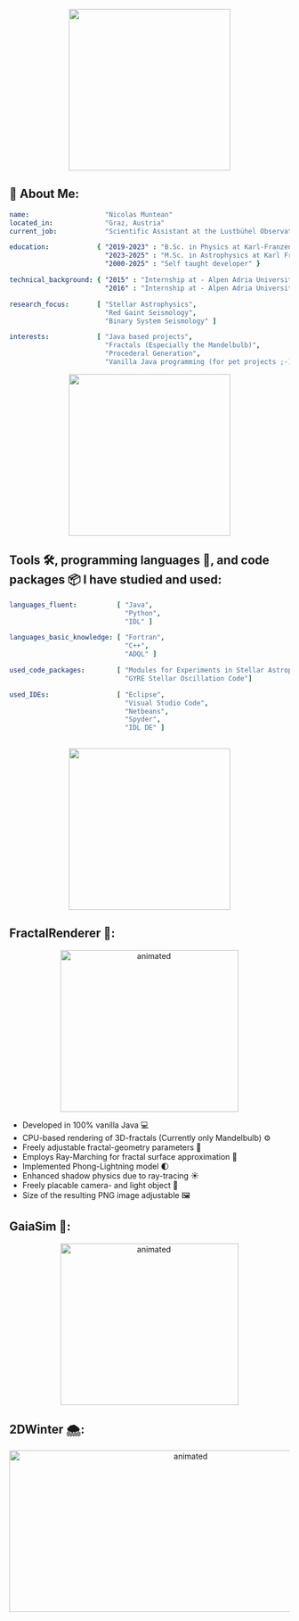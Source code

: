 <p align="center">
  <img src="https://github.com/user-attachments/assets/e0f5f05a-4923-4cbd-8187-2dc201f27e42" height="290" />
</p>

## 🔭 About Me:

```yaml
name:                   "Nicolas Muntean"
located_in:             "Graz, Austria"
current_job:            "Scientific Assistant at the Lustbühel Observatory Graz"

education:            { "2019-2023" : "B.Sc. in Physics at Karl-Franzens University Graz",
                        "2023-2025" : "M.Sc. in Astrophysics at Karl Franzens University Graz",
                        "2000-2025" : "Self taught developer" }

technical_background: { "2015" : "Internship at - Alpen Adria University, Computer Science Department",
                        "2016" : "Internship at - Alpen Adria University, Computer Science Department" }

research_focus:       [ "Stellar Astrophysics",
                        "Red Gaint Seismology",
                        "Binary System Seismology" ]

interests:            [ "Java based projects",
                        "Fractals (Especially the Mandelbulb)",
                        "Procederal Generation",
                        "Vanilla Java programming (for pet projects ;-) )" ]

```

<p align="center">
  <img src="https://github.com/user-attachments/assets/ec398a6d-f56e-4cef-847e-6e9b19f5e0e4" height="290" />
</p>

## Tools 🛠️, programming languages 📑, and code packages 📦 I have studied and used:

```yaml
languages_fluent:          [ "Java",
                             "Python",
                             "IDL" ]

languages_basic_knowledge: [ "Fortran",
                             "C++",
                             "ADQL" ]

used_code_packages:        [ "Modules for Experiments in Stellar Astrophysics (MESA)",
                             "GYRE Stellar Oscillation Code"]

used_IDEs:                 [ "Eclipse",
                             "Visual Studio Code",
                             "Netbeans",
                             "Spyder",
                             "IDL DE" ]
               

```

<p align="center">
  <img src="https://github.com/user-attachments/assets/2394e51a-79f1-4e29-b8ba-6568f575f651" height="290" />
</p>

## FractalRenderer 🧊:

<p align="center">
  <img src="https://github.com/user-attachments/assets/864893f6-1737-4b7c-ae27-e12692cab951" alt="animated" width="320" height="290"/>
</p>

- Developed in 100% vanilla Java 💻
- CPU-based rendering of 3D-fractals (Currently only Mandelbulb) ⚙️
- Freely adjustable fractal-geometry parameters 📓
- Employs Ray-Marching for fractal surface approximation 🩻
- Implemented Phong-Lightning model 🌓
- Enhanced shadow physics due to ray-tracing ☀️
- Freely placable camera- and light object 📸
- Size of the resulting PNG image adjustable 🖼️

## GaiaSim 🧬:

<p align="center">
  <img src="https://github.com/user-attachments/assets/6b2ca92e-4f5c-4e22-beee-585a86ef1a48" alt="animated" height="290" width="320"/>
</p>

## 2DWinter 🌨️:

<p align="center">
  <img src="https://github.com/user-attachments/assets/3ba7dc64-42f0-4d79-8643-f819703c6b6c" alt="animated" height="290" width ="636"/>
</p>



